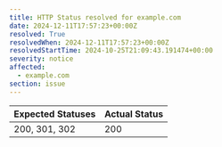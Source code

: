 ```yaml
---
title: HTTP Status resolved for example.com
date: 2024-12-11T17:57:23+00:00Z
resolved: True
resolvedWhen: 2024-12-11T17:57:23+00:00Z
resolvedStartTime: 2024-10-25T21:09:43.191474+00:00
severity: notice
affected:
  - example.com
section: issue
---
```


| Expected Statuses | Actual Status  |
|-------------------|----------------|
| 200, 301, 302 | 200 |
